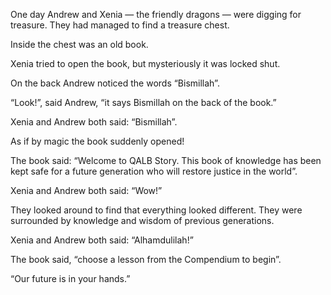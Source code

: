 One day Andrew and Xenia — the friendly dragons — were digging for treasure. They had managed to find a treasure chest.

Inside the chest was an old book.

Xenia tried to open the book, but mysteriously it was locked shut.

On the back Andrew noticed the words “Bismillah”.

“Look!”, said Andrew, “it says Bismillah on the back of the book.”

Xenia and Andrew both said: “Bismillah”.

As if by magic the book suddenly opened!

The book said: “Welcome to QALB Story. This book of knowledge has been kept safe for a future generation who will restore justice in the world”.

Xenia and Andrew both said: “Wow!”

They looked around to find that everything looked different. They were surrounded by knowledge and wisdom of previous generations. 

Xenia and Andrew both said: “Alhamdulilah!”

The book said, “choose a lesson from the Compendium to begin”.

“Our future is in your hands.”
